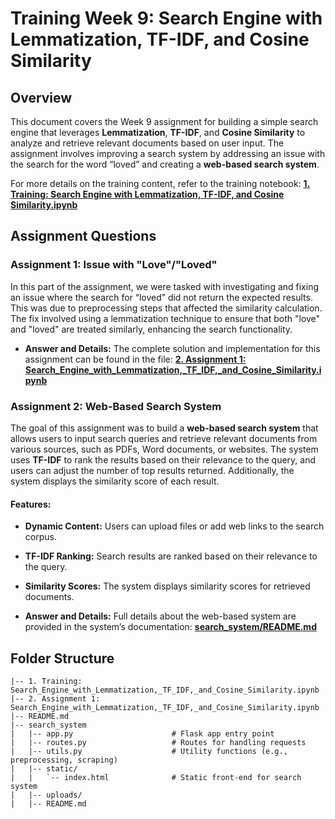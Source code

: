 # Training Week 9: Search Engine with Lemmatization, TF-IDF, and Cosine Similarity

## Overview

This document covers the Week 9 assignment for building a simple search engine that leverages **Lemmatization**, **TF-IDF**, and **Cosine Similarity** to analyze and retrieve relevant documents based on user input. The assignment involves improving a search system by addressing an issue with the search for the word “loved” and creating a **web-based search system**.

For more details on the training content, refer to the training notebook:
**[1. Training: Search Engine with Lemmatization, TF-IDF, and Cosine Similarity.ipynb](./1.Training:%20Search_Engine_with_Lemmatization,_TF_IDF,_and_Cosine_Similarity.ipynb)**


## Assignment Questions

### Assignment 1: Issue with "Love"/"Loved"
In this part of the assignment, we were tasked with investigating and fixing an issue where the search for “loved” did not return the expected results. This was due to preprocessing steps that affected the similarity calculation. The fix involved using a lemmatization technique to ensure that both "love" and "loved" are treated similarly, enhancing the search functionality.

- **Answer and Details:** The complete solution and implementation for this assignment can be found in the file:
  **[2. Assignment 1: Search_Engine_with_Lemmatization,_TF_IDF,_and_Cosine_Similarity.ipynb](./2.Assignment%201:%20Search_Engine_with_Lemmatization,_TF_IDF,_and_Cosine_Similarity.ipynb)**


### Assignment 2: Web-Based Search System
The goal of this assignment was to build a **web-based search system** that allows users to input search queries and retrieve relevant documents from various sources, such as PDFs, Word documents, or websites. The system uses **TF-IDF** to rank the results based on their relevance to the query, and users can adjust the number of top results returned. Additionally, the system displays the similarity score of each result.

#### Features:
- **Dynamic Content:** Users can upload files or add web links to the search corpus.
- **TF-IDF Ranking:** Search results are ranked based on their relevance to the query.
- **Similarity Scores:** The system displays similarity scores for retrieved documents.

- **Answer and Details:** Full details about the web-based system are provided in the system’s documentation:
  **[search_system/README.md](search_system/README.md)**

## Folder Structure

```
|-- 1. Training: Search_Engine_with_Lemmatization,_TF_IDF,_and_Cosine_Similarity.ipynb
|-- 2. Assignment 1: Search_Engine_with_Lemmatization,_TF_IDF,_and_Cosine_Similarity.ipynb
|-- README.md
|-- search_system
|   |-- app.py                      # Flask app entry point
|   |-- routes.py                   # Routes for handling requests
|   |-- utils.py                    # Utility functions (e.g., preprocessing, scraping)
|   |-- static/
|   |   `-- index.html              # Static front-end for search system
|   |-- uploads/
|   |-- README.md
```
